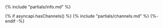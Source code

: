 {% include "partials/info.md" %}

{% if asyncapi.hasChannels() %}
{% include "partials/channels.md"  %}
{%- endif -%}
